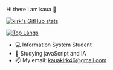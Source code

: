  Hi there i am kaua 👋
 
[![kirk's GitHub stats](https://github-readme-stats.vercel.app/api?username=kauakirk)](https://github.com/anuraghazra/github-readme-stats)


[![Top Langs](https://github-readme-stats.vercel.app/api/top-langs/?username=kauakirk)](https://github.com/anuraghazra/github-readme-stats)

- 💻 Information System Student
- 🌱 Studying javaScript and IA
- 📫 My email: kauakirk46@gmail.com


